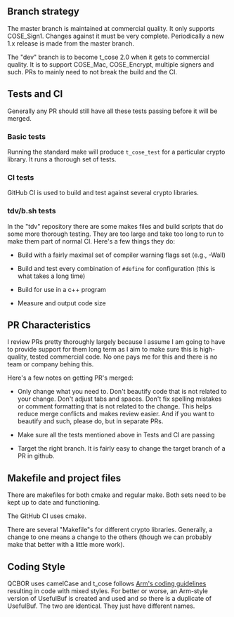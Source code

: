 ## Branch strategy

The master branch is maintained at commercial quality. It only supports
COSE_Sign1. Changes against it must be very complete. Periodically a
new 1.x release is made from the master branch.

The "dev" branch is to become t_cose 2.0 when it gets to commercial
quality. It is to support COSE_Mac, COSE_Encrypt, multiple signers and
such.  PRs to mainly need to not break the build and the CI.


## Tests and CI

Generally any PR should still have all these tests passing before it
will be merged.

### Basic tests

Running the standard make will produce `t_cose_test` for a particular
crypto library. It runs a thorough set of tests.

### CI tests

GitHub CI is used to build and test against several crypto libraries.

### tdv/b.sh tests

In the "tdv" repository there are some makes files and build scripts
that do some more thorough testing.  They are too large and take too
long to run to make them part of normal CI. Here's a few things they
do:

* Build with a fairly maximal set of compiler warning flags set (e.g.,
  -Wall)

* Build and test every combination of `#define` for configuration (this
  is what takes a long time)

* Build for use in a c++ program

* Measure and output code size


## PR Characteristics

I review PRs pretty thoroughly largely because I assume I am going to
have to provide support for them long term as I aim to make sure this
is high-quality, tested commercial code.  No one pays me for this and
there is no team or company behing this.

Here's a few notes on getting PR's merged:

* Only change what you need to. Don't beautify code that is not
  related to your change. Don't adjust tabs and spaces. Don't fix
  spelling mistakes or comment formatting that is not related to the
  change. This helps reduce merge conflicts and makes review
  easier. And if you want to beautify and such, please do, but in
  separate PRs.

* Make sure all the tests mentioned above in Tests and CI are passing

* Target the right branch. It is fairly easy to change the target
  branch of a PR in github.



## Makefile and project files

There are makefiles for both cmake and regular make. Both sets need to
be kept up to date and functioning.

The GitHub CI uses cmake.

There are several "Makefile"s for different crypto
libraries. Generally, a change to one means a change to the others
(though we can probably make that better with a little more work).


## Coding Style

QCBOR uses camelCase and t_cose follows [Arm's coding
guidelines](https://git.trustedfirmware.org/TF-M/trusted-firmware-m.git/tree/docs/contributing/coding_guide.rst)
resulting in code with mixed styles. For better or worse, an Arm-style
version of UsefulBuf is created and used and so there is a duplicate
of UsefulBuf. The two are identical. They just have different names.
